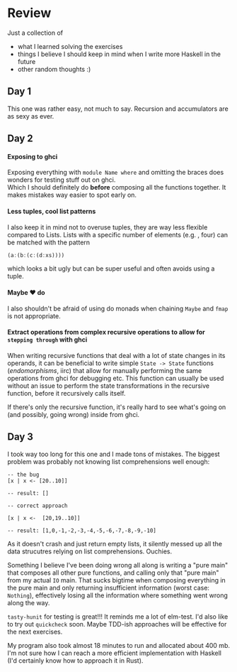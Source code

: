 # Review


Just a collection of
 - what I learned solving the exercises
 - things I believe I should keep in mind when I write more Haskell in the future
 - other random thoughts :)




## Day 1

This one was rather easy, not much to say. Recursion and accumulators are as sexy as ever.


## Day 2

#### Exposing to ghci
Exposing everything with `module Name where` and omitting the braces does wonders for testing stuff out on ghci.  
Which I should definitely do **before** composing all the functions together. It makes mistakes way easier to spot early on.


#### Less tuples, cool list patterns
I also keep it in mind not to overuse tuples, they are way less flexible compared to Lists.
Lists with a specific number of elements (e.g. , four) can be matched with the pattern
```Haskell
(a:(b:(c:(d:xs))))
```
which looks a bit ugly but can be super useful and often avoids using a tuple.

#### Maybe ♥ do
I also shouldn't be afraid of using do monads when chaining `Maybe` and `fmap` is not appropriate.


#### Extract operations from complex recursive operations to allow for `stepping through` with ghci

When writing recursive functions that deal with a lot of state changes in its operands,
it can be beneficial to write simple `State -> State` functions (*endomorphisms*, iirc) that allow for manually performing the same operations from ghci for debugging etc.
This function can usually be used without an issue to perform the state transformations in the recursive function, before it recursively calls itself.

If there's only the recursive function, it's really hard to see what's going on (and possibly, going wrong) inside from ghci.


## Day 3

I took way too long for this one and I made tons of mistakes.
The biggest problem was probably not knowing list comprehensions well enough:
```
-- the bug
[x | x <- [20..10]]

-- result: []

-- correct approach

[x | x <-  [20,19..10]]

-- result: [1,0,-1,-2,-3,-4,-5,-6,-7,-8,-9,-10]
```
As it doesn't crash and just return empty lists, it silently messed up all the data strucutres relying on list comprehensions. Ouchies.

Something I believe I've been doing wrong all along is writing a "pure main" that composes all other pure functions, and calling only that "pure main" from my actual `IO` main.
That sucks bigtime when composing everything in the pure main and only returning insufficient information (worst case: `Nothing`), effectively losing all the information where something went wrong along the way.

`tasty-hunit` for testing is great!!! It reminds me a lot of elm-test. I'd also like to try out `quickcheck` soon.
Maybe TDD-ish approaches will be effective for the next exercises.

My program also took almost 18 minutes to run and allocated about 400 mb. I'm not sure how I can reach a more efficient implementation with Haskell (I'd certainly know how to approach it in Rust).
